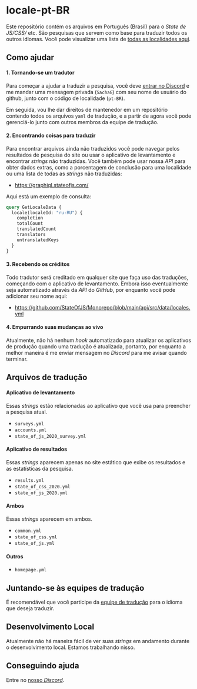 # locale-pt-BR

Este repositório contém os arquivos em Português (Brasil) para o _State de JS/CSS/_ etc. São pesquisas que servem como base para traduzir todos os outros idiomas. Você pode visualizar uma lista de [todas as localidades aqui](https://github.com/stateofjs/?q=locale-&type=&language=&sort=).

## Como ajudar

#### 1. Tornando-se um tradutor

Para começar a ajudar a traduzir a pesquisa, você deve [entrar no Discord](https://discord.com/invite/zrdb35jfrt) e me mandar uma mensagem privada (`SachaG`) com seu nome de usuário do github, junto com o código de localidade (`pt-BR`).

Em seguida, vou lhe dar direitos de mantenedor em um repositório contendo todos os arquivos `yaml` de tradução, e a partir de agora você pode gerenciá-lo junto com outros membros da equipe de tradução.

#### 2. Encontrando coisas para traduzir

Para encontrar arquivos ainda não traduzidos você pode navegar pelos resultados de pesquisa do site ou usar o aplicativo de levantamento e encontrar _strings_ não traduzidas. Você também pode usar nossa _API_ para obter dados extras, como a porcentagem de conclusão para uma localidade ou uma lista de todas as _strings_ não traduzidas:

- https://graphiql.stateofjs.com/

Aqui está um exemplo de consulta: 

```graphql
query GetLocaleData {
  locale(localeId: "ru-RU") {
    completion
    totalCount
    translatedCount
    translators
    untranslatedKeys
  }
}
```

#### 3. Recebendo os créditos

Todo tradutor será creditado em qualquer site que faça uso das traduções, começando com o aplicativo de levantamento. Embora isso eventualmente seja automatizado através da _API_ do _GitHub_, por enquanto você pode adicionar seu nome aqui:

- https://github.com/StateOfJS/Monorepo/blob/main/api/src/data/locales.yml

#### 4. Empurrando suas mudanças ao vivo

Atualmente, não há nenhum _hook_ automatizado para atualizar os aplicativos de produção quando uma tradução é atualizada, portanto, por enquanto a melhor maneira é me enviar mensagem no _Discord_ para me avisar quando terminar.

## Arquivos de tradução

#### Aplicativo de levantamento

Essas _strings_ estão relacionadas ao aplicativo que você usa para preencher a pesquisa atual.

- `surveys.yml`
- `accounts.yml`
- `state_of_js_2020_survey.yml`

#### Aplicativo de resultados

Essas _strings_ aparecem apenas no site estático que exibe os resultados e as estatísticas da pesquisa.

- `results.yml`
- `state_of_css_2020.yml`
- `state_of_js_2020.yml`

#### Ambos

Essas _strings_ aparecem em ambos.

- `common.yml`
- `state_of_css.yml`
- `state_of_js.yml`

#### Outros

- `homepage.yml`

## Juntando-se às equipes de tradução

É recomendável que você participe da [equipe de tradução](https://github.com/orgs/stateofjs/teams/translators/teams) para o idioma que deseja traduzir.

## Desenvolvimento Local

Atualmente não há maneira fácil de ver suas _strings_ em andamento durante o desenvolvimento local. Estamos trabalhando nisso.

## Conseguindo ajuda

Entre no [nosso _Discord_](https://discord.gg/zrdb35jfrt).
